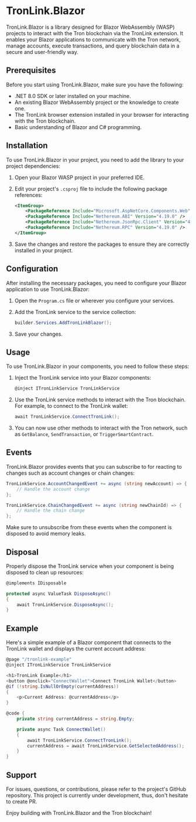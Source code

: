# TronLink.Blazor

TronLink.Blazor is a library designed for Blazor WebAssembly (WASP) projects to interact with the Tron blockchain via the TronLink extension. It enables your Blazor applications to communicate with the Tron network, manage accounts, execute transactions, and query blockchain data in a secure and user-friendly way.

## Prerequisites

Before you start using TronLink.Blazor, make sure you have the following:

- .NET 8.0 SDK or later installed on your machine.
- An existing Blazor WebAssembly project or the knowledge to create one.
- The TronLink browser extension installed in your browser for interacting with the Tron blockchain.
- Basic understanding of Blazor and C# programming.

## Installation

To use TronLink.Blazor in your project, you need to add the library to your project dependencies:

1. Open your Blazor WASP project in your preferred IDE.
2. Edit your project's `.csproj` file to include the following package references:

    ```xml
    <ItemGroup>
        <PackageReference Include="Microsoft.AspNetCore.Components.Web" Version="8.0.0"/>
        <PackageReference Include="Nethereum.ABI" Version="4.19.0" />
        <PackageReference Include="Nethereum.JsonRpc.Client" Version="4.19.0" />
        <PackageReference Include="Nethereum.RPC" Version="4.19.0" />
    </ItemGroup>
    ```

3. Save the changes and restore the packages to ensure they are correctly installed in your project.

## Configuration

After installing the necessary packages, you need to configure your Blazor application to use TronLink.Blazor:

1. Open the `Program.cs` file or wherever you configure your services.
2. Add the TronLink service to the service collection:

    ```csharp
    builder.Services.AddTronLinkBlazor();
    ```

3. Save your changes.

## Usage

To use TronLink.Blazor in your components, you need to follow these steps:

1. Inject the TronLink service into your Blazor components:

    ```csharp
    @inject ITronLinkService TronLinkService
    ```

2. Use the TronLink service methods to interact with the Tron blockchain. For example, to connect to the TronLink wallet:

    ```csharp
    await TronLinkService.ConnectTronLink();
    ```

3. You can now use other methods to interact with the Tron network, such as `GetBalance`, `SendTransaction`, or `TriggerSmartContract`.

## Events

TronLink.Blazor provides events that you can subscribe to for reacting to changes such as account changes or chain changes:

```csharp
TronLinkService.AccountChangedEvent += async (string newAccount) => {
    // Handle the account change
};

TronLinkService.ChainChangedEvent += async (string newChainId) => {
    // Handle the chain change
};
```

Make sure to unsubscribe from these events when the component is disposed to avoid memory leaks.

## Disposal

Properly dispose the TronLink service when your component is being disposed to clean up resources:

```csharp
@implements IDisposable

protected async ValueTask DisposeAsync()
{
    await TronLinkService.DisposeAsync();
}
```

## Example

Here's a simple example of a Blazor component that connects to the TronLink wallet and displays the current account address:

```csharp
@page "/tronlink-example"
@inject ITronLinkService TronLinkService

<h1>TronLink Example</h1>
<button @onclick="ConnectWallet">Connect TronLink Wallet</button>
@if (!string.IsNullOrEmpty(currentAddress))
{
    <p>Current Address: @currentAddress</p>
}

@code {
    private string currentAddress = string.Empty;

    private async Task ConnectWallet()
    {
        await TronLinkService.ConnectTronLink();
        currentAddress = await TronLinkService.GetSelectedAddress();
    }
}
```

## Support

For issues, questions, or contributions, please refer to the project's GitHub repository.
This project is currently under development, thus, don't hesitate to create PR.

Enjoy building with TronLink.Blazor and the Tron blockchain!